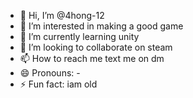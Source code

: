 - 👋 Hi, I’m @4hong-12
- 👀 I’m interested in making a good game
- 🌱 I’m currently learning unity 
- 💞️ I’m looking to collaborate on steam
- 📫 How to reach me text me  on dm
- 😄 Pronouns: -
- ⚡ Fun fact: iam old

<!---
4hong-12/4hong-12 is a ✨ special ✨ repository because its `README.md` (this file) appears on your GitHub profile.
You can click the Preview link to take a look at your changes.
--->
